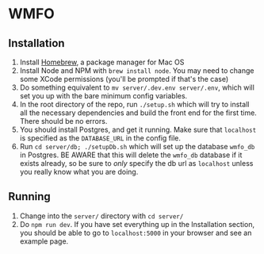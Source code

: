 # WMFO

## Installation
1. Install [Homebrew](http://brew.sh/), a package manager for Mac OS
1. Install Node and NPM with `brew install node`. You may need to change some XCode permissions (you'll be prompted if that's the case)
1. Do something equivalent to `mv server/.dev.env server/.env`, which will set you up with the bare minimum config variables.
1. In the root directory of the repo, run `./setup.sh` which will try to install all the necessary dependencies and build the front end for the first time. There should be no errors.
1. You should install Postgres, and get it running.  Make sure that `localhost` is specified as the `DATABASE_URL` in the config file.
1. Run `cd server/db; ./setupDb.sh` which will set up the database `wmfo_db` in Postgres.  BE AWARE that this will delete the `wmfo_db` database if it exists already, so be sure to *only* specify the db url as `localhost` unless you really know what you are doing.

## Running
1. Change into the `server/` directory with `cd server/`
1. Do `npm run dev`. If you have set everything up in the Installation section, you should be able to go to `localhost:5000` in your browser and see an example page.
